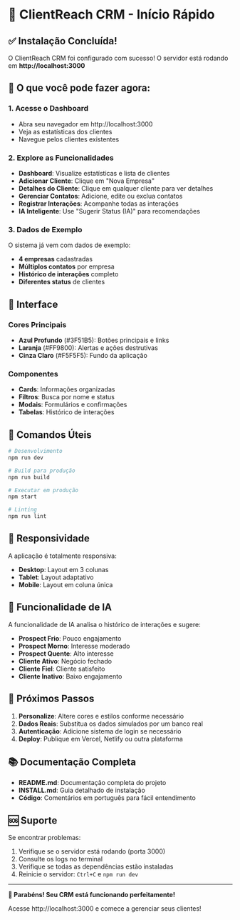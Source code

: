# 🚀 ClientReach CRM - Início Rápido

## ✅ Instalação Concluída!

O ClientReach CRM foi configurado com sucesso! O servidor está rodando em **http://localhost:3000**

## 🎯 O que você pode fazer agora:

### 1. **Acesse o Dashboard**
- Abra seu navegador em http://localhost:3000
- Veja as estatísticas dos clientes
- Navegue pelos clientes existentes

### 2. **Explore as Funcionalidades**
- **Dashboard**: Visualize estatísticas e lista de clientes
- **Adicionar Cliente**: Clique em "Nova Empresa"
- **Detalhes do Cliente**: Clique em qualquer cliente para ver detalhes
- **Gerenciar Contatos**: Adicione, edite ou exclua contatos
- **Registrar Interações**: Acompanhe todas as interações
- **IA Inteligente**: Use "Sugerir Status (IA)" para recomendações

### 3. **Dados de Exemplo**
O sistema já vem com dados de exemplo:
- **4 empresas** cadastradas
- **Múltiplos contatos** por empresa
- **Histórico de interações** completo
- **Diferentes status** de clientes

## 🎨 Interface

### Cores Principais
- **Azul Profundo** (#3F51B5): Botões principais e links
- **Laranja** (#FF9800): Alertas e ações destrutivas
- **Cinza Claro** (#F5F5F5): Fundo da aplicação

### Componentes
- **Cards**: Informações organizadas
- **Filtros**: Busca por nome e status
- **Modais**: Formulários e confirmações
- **Tabelas**: Histórico de interações

## 🔧 Comandos Úteis

```bash
# Desenvolvimento
npm run dev

# Build para produção
npm run build

# Executar em produção
npm start

# Linting
npm run lint
```

## 📱 Responsividade

A aplicação é totalmente responsiva:
- **Desktop**: Layout em 3 colunas
- **Tablet**: Layout adaptativo
- **Mobile**: Layout em coluna única

## 🤖 Funcionalidade de IA

A funcionalidade de IA analisa o histórico de interações e sugere:
- **Prospect Frio**: Pouco engajamento
- **Prospect Morno**: Interesse moderado
- **Prospect Quente**: Alto interesse
- **Cliente Ativo**: Negócio fechado
- **Cliente Fiel**: Cliente satisfeito
- **Cliente Inativo**: Baixo engajamento

## 🎯 Próximos Passos

1. **Personalize**: Altere cores e estilos conforme necessário
2. **Dados Reais**: Substitua os dados simulados por um banco real
3. **Autenticação**: Adicione sistema de login se necessário
4. **Deploy**: Publique em Vercel, Netlify ou outra plataforma

## 📚 Documentação Completa

- **README.md**: Documentação completa do projeto
- **INSTALL.md**: Guia detalhado de instalação
- **Código**: Comentários em português para fácil entendimento

## 🆘 Suporte

Se encontrar problemas:
1. Verifique se o servidor está rodando (porta 3000)
2. Consulte os logs no terminal
3. Verifique se todas as dependências estão instaladas
4. Reinicie o servidor: `Ctrl+C` e `npm run dev`

---

**🎉 Parabéns! Seu CRM está funcionando perfeitamente!**

Acesse http://localhost:3000 e comece a gerenciar seus clientes!
